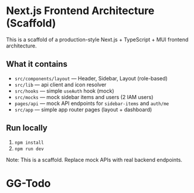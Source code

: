 # Next.js Frontend Architecture (Scaffold)

This is a scaffold of a production-style Next.js + TypeScript + MUI frontend architecture.

## What it contains
- `src/components/layout` — Header, Sidebar, Layout (role-based)
- `src/lib` — api client and icon resolver
- `src/hooks` — simple `useAuth` hook (mock)
- `src/mocks` — mock sidebar items and users (2 IAM users)
- `pages/api` — mock API endpoints for `sidebar-items` and `auth/me`
- `src/app` — simple app router pages (layout + dashboard)

## Run locally
1. `npm install`
2. `npm run dev`

Note: This is a scaffold. Replace mock APIs with real backend endpoints.
# GG-Todo
